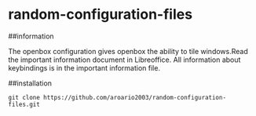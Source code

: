 # random-configuration-files

##information

The openbox configuration gives openbox the ability to tile windows.Read the important information document in Libreoffice.
All information about keybindings is in the important information file.

##installation

`git clone https://github.com/aroario2003/random-configuration-files.git`
